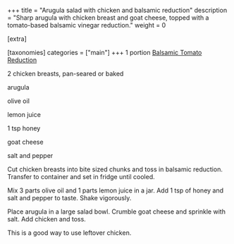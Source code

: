 +++
title = "Arugula salad with chicken and balsamic reduction"
description = "Sharp arugula with chicken breast and goat cheese, topped with a tomato-based balsamic vinegar reduction."
weight = 0

[extra]

[taxonomies]
categories = ["main"]
+++
1 portion [Balsamic Tomato Reduction](@/recipes/balsamic_tomato_reduction.md)

2 chicken breasts, pan-seared or baked

arugula

olive oil

lemon juice

1 tsp honey

goat cheese

salt and pepper
<!-- sep -->
Cut chicken breasts into bite sized chunks and toss in balsamic reduction.
Transfer to container and set in fridge until cooled.

Mix 3 parts olive oil and 1 parts lemon juice in a jar.
Add 1 tsp of honey and salt and pepper to taste.
Shake vigorously.

Place arugula in a large salad bowl.
Crumble goat cheese and sprinkle with salt.
Add chicken and toss.
<!-- sep -->
This is a good way to use leftover chicken.
